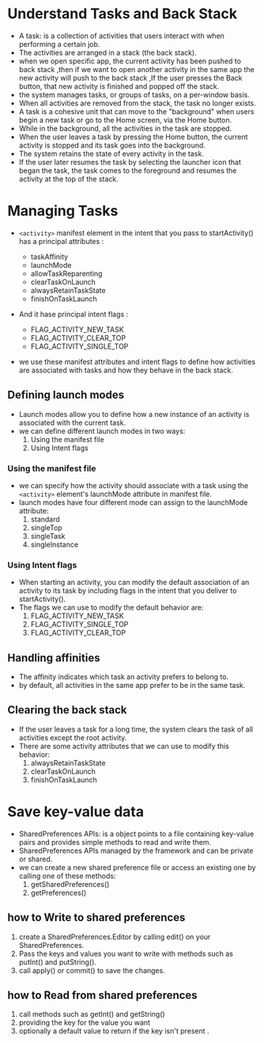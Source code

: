 # Understand Tasks and Back Stack

* A task: is a collection of activities that users interact with when performing a certain job.
* The activities are arranged in a stack (the back stack).
* when we open specific app, the current activity has been pushed to back stack ,then if we want to open another activity in the same app the new activity will push to the back stack ,If the user presses the Back button, that new activity is finished and popped off the stack.
* the system manages tasks, or groups of tasks, on a per-window basis.
* When all activities are removed from the stack, the task no longer exists.
* A task is a cohesive unit that can move to the "background" when users begin a new task or go to the Home screen, via the Home button.
* While in the background, all the activities in the task are stopped.
* When the user leaves a task by pressing the Home button, the current activity is stopped and its task goes into the background.
* The system retains the state of every activity in the task.
* If the user later resumes the task by selecting the launcher icon that began the task, the task comes to the foreground and resumes the activity at the top of the stack.

# Managing Tasks

* ```<activity>``` manifest element in the intent that you pass to startActivity() has a principal attributes :
  * taskAffinity
  * launchMode
  * allowTaskReparenting
  * clearTaskOnLaunch
  * alwaysRetainTaskState
  * finishOnTaskLaunch

* And it hase principal intent flags :
  * FLAG_ACTIVITY_NEW_TASK
  * FLAG_ACTIVITY_CLEAR_TOP
  * FLAG_ACTIVITY_SINGLE_TOP

* we use these manifest attributes and intent flags to define how activities are associated with tasks and how they behave in the back stack.

## Defining launch modes

* Launch modes allow you to define how a new instance of an activity is associated with the current task. 
* we can define different launch modes in two ways:
    1. Using the manifest file
    2. Using Intent flags

### Using the manifest file

* we can specify how the activity should associate with a task using the ```<activity>``` element's launchMode attribute in manifest file.
* launch modes have four different mode can assign to the launchMode attribute:
    1. standard
    2. singleTop
    3. singleTask
    4. singleInstance

### Using Intent flags

* When starting an activity, you can modify the default association of an activity to its task by including flags in the intent that you deliver to startActivity().
* The flags we can use to modify the default behavior are:
    1. FLAG_ACTIVITY_NEW_TASK
    2. FLAG_ACTIVITY_SINGLE_TOP
    3. FLAG_ACTIVITY_CLEAR_TOP

## Handling affinities

* The affinity indicates which task an activity prefers to belong to.
* by default, all activities in the same app prefer to be in the same task.

## Clearing the back stack

* If the user leaves a task for a long time, the system clears the task of all activities except the root activity. 
* There are some activity attributes that we can use to modify this behavior:
    1. alwaysRetainTaskState
    2. clearTaskOnLaunch
    3. finishOnTaskLaunch

# Save key-value data 

* SharedPreferences APIs: is a object points to a file containing key-value pairs and provides simple methods to read and write them.
* SharedPreferences APIs managed by the framework and can be private or shared.
* we can create a new shared preference file or access an existing one by calling one of these methods:
    1. getSharedPreferences()
    2. getPreferences()

## how to Write to shared preferences

1. create a SharedPreferences.Editor by calling edit() on your SharedPreferences.
2. Pass the keys and values you want to write with methods such as putInt() and putString().
3. call apply() or commit() to save the changes. 

## how to Read from shared preferences

1. call methods such as getInt() and getString()
2. providing the key for the value you want
3. optionally a default value to return if the key isn't present .